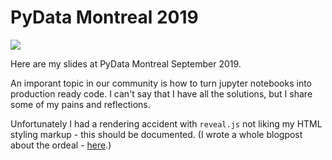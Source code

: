 # PyData Montreal 2019

![](./presentation/images/pyData-Montreal.png)

Here are my slides at PyData Montreal September 2019.

An imporant topic in our community is how to turn jupyter notebooks into production ready code. I can't say that I have all the solutions, but I share some of my pains and reflections.

Unfortunately I had a rendering accident with `reveal.js` not liking my HTML styling markup - this should be documented. (I wrote a whole blogpost about the ordeal - [here](https://project-delphi.github.io/blog/jupyter-notebook-vs-html/).)
